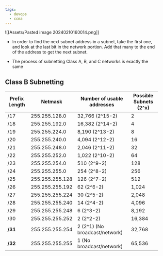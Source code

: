 ```yaml
---
tags:
  - devops
  - ccna
---
```

![[Assets/Pasted image 20240210160014.png]]
- In order to find the next subnet address in a subnet, take the first one, and look at the last bit in the network portion. Add that many to the end of the address to get the next subnet.

- The process of subnetting Class A, B, and C networks is exactly the same

## Class B Subnetting

| Prefix Length | Netmask         | Number of usable addresses     | Possible Subnets (2^x) |
| ------------- | --------------- | ------------------------------ | ---------------------- |
| /17           | 255.255.128.0   | 32,766 (2^15-2)                | 2                      |
| /18           | 255.255.192.0   | 16,382 (2^14-2)                | 4                      |
| /19           | 255.255.224.0   | 8,190 (2^13-2)                 | 8                      |
| /20           | 255.255.240.0   | 4,094 (2^12-2)                 | 16                     |
| /21           | 255.255.248.0   | 2,046 (2^11-2)                 | 32                     |
| /22           | 255.255.252.0   | 1,022 (2^10-2)                 | 64                     |
| /23           | 255.255.254.0   | 510 (2^9-2)                    | 128                    |
| /24           | 255.255.255.0   | 254 (2^8-2)                    | 256                    |
| /25           | 255.255.255.128 | 126 (2^7-2)                    | 512                    |
| /26           | 255.255.255.192 | 62 (2^6-2)                     | 1,024                  |
| /27           | 255.255.255.224 | 30 (2^5-2)                     | 2,048                  |
| /28           | 255.255.255.240 | 14 (2^4-2)                     | 4,096                  |
| /29           | 255.255.255.248 | 6 (2^3-2)                      | 8,192                  |
| /30           | 255.255.255.252 | 2 (2^2-2)                      | 16,384                 |
| **/31**       | 255.255.255.254 | 2 (2^1) (No broadcast/network) | 32,768                 |
| **/32**       | 255.255.255.255 | 1 (No broadcast/network)       | 65,536                 |
